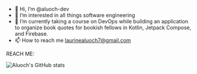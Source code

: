 - 👋 Hi, I’m @aluoch-dev
- 👀 I’m interested in all things software engineering
- 🌱 I’m currently taking a course on DevOps while building an application to organize book quotes for bookish fellows in Kotlin, Jetpack Compose, and Firebase.
- 📫 How to reach me laurinealuoch7@gmail.com


REACH ME: 

<!-- Language Stats-->
![Aluoch's GitHub stats](https://github-readme-stats.vercel.app/api?username=aluoch-dev&show_icons=true)
<!---
aluoch-dev/aluoch-dev is a ✨ special ✨ repository because its `README.md` (this file) appears on your GitHub profile.
You can click the Preview link to take a look at your changes.
--->
